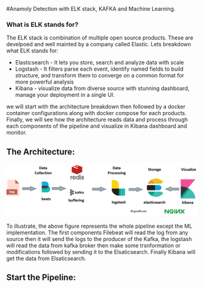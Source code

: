 #Anamoly Detection with ELK stack, KAFKA and Machine Learning. 


### What is ELK stands for?

The ELK stack is combination of multiple open source products. These are develpoed and well mainted by a company called Elastic.
Lets breakdown what ELK stands for:

* Elasticsearch - It lets you store, search and analyze data with scale
* Logstash - It filters parse each event, identify named fields to build structure, and transform them to converge on a common format for more powerful analysis
* Kibana - visualize data from diverse source with stunning dashboard, manage your deployment in a single UI.


we will start with the architecture breakdown then followed by a docker container configurations along with docker compose for each products. Finally, we will see how the architecture reads data and process through each components of the pipeline and visualize in Kibana dashboard and monitor. 

## The Architecture:

![Elk-kafka Architecture](/elk-archi.png "System Architecture")


To illustrate, the above figure represents the whole pipeline except the ML implementation. The first components Filebeat will read the log from any source then it will send the logs to the producer of the Kafka, the logstash will read the data from kafka broker then make some trsnformation or modifications followed by sending it to the Elsaticsearch. Finally Kibana will get the data from Elsaticsearch. 

## Start the Pipeline: 

